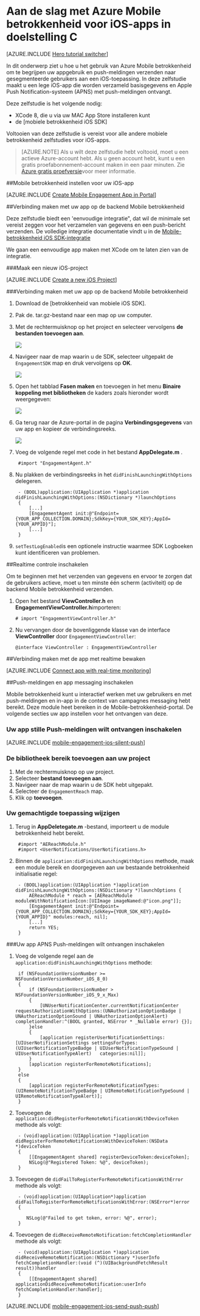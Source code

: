 <properties
    pageTitle="Aan de slag met Azure Mobile betrokkenheid voor iOS in doelstelling C | Microsoft Azure"
    description="Informatie over het gebruiken van Azure Mobile betrokkenheid met analyses en push-meldingen voor iOS-apps."
    services="mobile-engagement"
    documentationCenter="mobile"
    authors="piyushjo"
    manager="erikre"
    editor="" />

<tags
    ms.service="mobile-engagement"
    ms.workload="mobile"
    ms.tgt_pltfrm="mobile-ios"
    ms.devlang="objective-c"
    ms.topic="hero-article"
    ms.date="10/05/2016"
    ms.author="piyushjo" />

# <a name="get-started-with-azure-mobile-engagement-for-ios-apps-in-objective-c"></a>Aan de slag met Azure Mobile betrokkenheid voor iOS-apps in doelstelling C

[AZURE.INCLUDE [Hero tutorial switcher](../../includes/mobile-engagement-hero-tutorial-switcher.md)]

In dit onderwerp ziet u hoe u het gebruik van Azure Mobile betrokkenheid om te begrijpen uw appgebruik en push-meldingen verzenden naar gesegmenteerde gebruikers aan een iOS-toepassing.
In deze zelfstudie maakt u een lege iOS-app die worden verzameld basisgegevens en Apple Push Notification-systeem (APNS) met push-meldingen ontvangt.

Deze zelfstudie is het volgende nodig:

+ XCode 8, die u via uw MAC App Store installeren kunt
+ de [mobiele betrokkenheid iOS SDK]

Voltooien van deze zelfstudie is vereist voor alle andere mobiele betrokkenheid zelfstudies voor iOS-apps.

> [AZURE.NOTE] Als u wilt deze zelfstudie hebt voltooid, moet u een actieve Azure-account hebt. Als u geen account hebt, kunt u een gratis proefabonnement-account maken in een paar minuten. Zie [Azure gratis proefversie](https://azure.microsoft.com/pricing/free-trial/?WT.mc_id=A0E0E5C02&amp;returnurl=http%3A%2F%2Fazure.microsoft.com%2Fen-us%2Fdocumentation%2Farticles%2Fmobile-engagement-ios-get-started)voor meer informatie.

##<a id="setup-azme"></a>Mobile betrokkenheid instellen voor uw iOS-app

[AZURE.INCLUDE [Create Mobile Engagement App in Portal](../../includes/mobile-engagement-create-app-in-portal-new.md)]

##<a id="connecting-app"></a>Verbinding maken met uw app op de backend Mobile betrokkenheid

Deze zelfstudie biedt een 'eenvoudige integratie", dat wil de minimale set vereist zeggen voor het verzamelen van gegevens en een push-bericht verzenden. De volledige integratie documentatie vindt u in de [Mobile-betrokkenheid iOS SDK-integratie](mobile-engagement-ios-sdk-overview.md)

We gaan een eenvoudige app maken met XCode om te laten zien van de integratie.

###<a name="create-a-new-ios-project"></a>Maak een nieuw iOS-project

[AZURE.INCLUDE [Create a new iOS Project](../../includes/mobile-engagement-create-new-ios-app.md)]

###<a name="connect-your-app-to-the-mobile-engagement-backend"></a>Verbinding maken met uw app op de backend Mobile betrokkenheid

1. Download de [betrokkenheid van mobiele iOS SDK].
2. Pak de. tar.gz-bestand naar een map op uw computer.
3. Met de rechtermuisknop op het project en selecteer vervolgens **de bestanden toevoegen aan**.

    ![][1]

4. Navigeer naar de map waarin u de SDK, selecteer uitgepakt de `EngagementSDK` map en druk vervolgens op **OK**.

    ![][2]

5. Open het tabblad **Fasen maken** en toevoegen in het menu **Binaire koppeling met bibliotheken** de kaders zoals hieronder wordt weergegeven:

    ![][3]

6. Ga terug naar de Azure-portal in de pagina **Verbindingsgegevens** van uw app en kopieer de verbindingsreeks.

    ![][4]

7. Voeg de volgende regel met code in het bestand **AppDelegate.m** .

        #import "EngagementAgent.h"

8. Nu plakken de verbindingsreeks in het `didFinishLaunchingWithOptions` delegeren.

        - (BOOL)application:(UIApplication *)application didFinishLaunchingWithOptions:(NSDictionary *)launchOptions
        {
            [...]   
            [EngagementAgent init:@"Endpoint={YOUR_APP_COLLECTION.DOMAIN};SdkKey={YOUR_SDK_KEY};AppId={YOUR_APPID}"];
            [...]
        }

9. `setTestLogEnabled`is een optionele instructie waarmee SDK Logboeken kunt identificeren van problemen. 

##<a id="monitor"></a>Realtime controle inschakelen

Om te beginnen met het verzenden van gegevens en ervoor te zorgen dat de gebruikers actieve, moet u ten minste één scherm (activiteit) op de backend Mobile betrokkenheid verzenden.

1. Open het bestand **ViewController.h** en **EngagementViewController.h**importeren:

    `# import "EngagementViewController.h"`

2. Nu vervangen door de bovenliggende klasse van de interface **ViewController** door `EngagementViewController`:

    `@interface ViewController : EngagementViewController`

##<a id="monitor"></a>Verbinding maken met de app met realtime bewaken

[AZURE.INCLUDE [Connect app with real-time monitoring](../../includes/mobile-engagement-connect-app-with-monitor.md)]

##<a id="integrate-push"></a>Push-meldingen en app messaging inschakelen

Mobile betrokkenheid kunt u interactief werken met uw gebruikers en met push-meldingen en in-app in de context van campagnes messaging hebt bereikt. Deze module heet bereiken in de Mobile-betrokkenheid-portal.
De volgende secties uw app instellen voor het ontvangen van deze.

### <a name="enable-your-app-to-receive-silent-push-notifications"></a>Uw app stille Push-meldingen wilt ontvangen inschakelen

[AZURE.INCLUDE [mobile-engagement-ios-silent-push](../../includes/mobile-engagement-ios-silent-push.md)]  

### <a name="add-the-reach-library-to-your-project"></a>De bibliotheek bereik toevoegen aan uw project

1. Met de rechtermuisknop op uw project.
2. Selecteer **bestand toevoegen aan**.
3. Navigeer naar de map waarin u de SDK hebt uitgepakt.
4. Selecteer de `EngagementReach` map.
5. Klik op **toevoegen**.

### <a name="modify-your-application-delegate"></a>Uw gemachtigde toepassing wijzigen

1. Terug in **AppDeletegate.m** -bestand, importeert u de module betrokkenheid hebt bereikt.

        #import "AEReachModule.h"
        #import <UserNotifications/UserNotifications.h>

2. Binnen de `application:didFinishLaunchingWithOptions` methode, maak een module bereik en doorgegeven aan uw bestaande betrokkenheid initialisatie regel:

        - (BOOL)application:(UIApplication *)application didFinishLaunchingWithOptions:(NSDictionary *)launchOptions {
            AEReachModule * reach = [AEReachModule moduleWithNotificationIcon:[UIImage imageNamed:@"icon.png"]];
            [EngagementAgent init:@"Endpoint={YOUR_APP_COLLECTION.DOMAIN};SdkKey={YOUR_SDK_KEY};AppId={YOUR_APPID}" modules:reach, nil];
            [...]
            return YES;
        }

###<a name="enable-your-app-to-receive-apns-push-notifications"></a>Uw app APNS Push-meldingen wilt ontvangen inschakelen

1. Voeg de volgende regel aan de `application:didFinishLaunchingWithOptions` methode:

        if (NSFoundationVersionNumber >= NSFoundationVersionNumber_iOS_8_0)
        {
            if (NSFoundationVersionNumber > NSFoundationVersionNumber_iOS_9_x_Max)
            {
                [UNUserNotificationCenter.currentNotificationCenter requestAuthorizationWithOptions:(UNAuthorizationOptionBadge | UNAuthorizationOptionSound | UNAuthorizationOptionAlert) completionHandler:^(BOOL granted, NSError * _Nullable error) {}];
            }else
            {
                [application registerUserNotificationSettings:[UIUserNotificationSettings settingsForTypes:(UIUserNotificationTypeBadge | UIUserNotificationTypeSound | UIUserNotificationTypeAlert)   categories:nil]];
            }
            [application registerForRemoteNotifications];
        }
        else
        {
            [application registerForRemoteNotificationTypes:(UIRemoteNotificationTypeBadge | UIRemoteNotificationTypeSound | UIRemoteNotificationTypeAlert)];
        }

2. Toevoegen de `application:didRegisterForRemoteNotificationsWithDeviceToken` methode als volgt:

        - (void)application:(UIApplication *)application didRegisterForRemoteNotificationsWithDeviceToken:(NSData *)deviceToken
        {
            [[EngagementAgent shared] registerDeviceToken:deviceToken];
            NSLog(@"Registered Token: %@", deviceToken);
        }

3. Toevoegen de `didFailToRegisterForRemoteNotificationsWithError` methode als volgt:

        - (void)application:(UIApplication*)application didFailToRegisterForRemoteNotificationsWithError:(NSError*)error
        {
           
           NSLog(@"Failed to get token, error: %@", error);
        }

4. Toevoegen de `didReceiveRemoteNotification:fetchCompletionHandler` methode als volgt:

        - (void)application:(UIApplication *)application didReceiveRemoteNotification:(NSDictionary *)userInfo fetchCompletionHandler:(void (^)(UIBackgroundFetchResult result))handler
        {
            [[EngagementAgent shared] applicationDidReceiveRemoteNotification:userInfo fetchCompletionHandler:handler];
        }

[AZURE.INCLUDE [mobile-engagement-ios-send-push-push](../../includes/mobile-engagement-ios-send-push.md)]

<!-- URLs. -->
[Mobile betrokkenheid iOS SDK]: http://aka.ms/qk2rnj

<!-- Images. -->
[1]: ./media/mobile-engagement-ios-get-started/xcode-add-files.png
[2]: ./media/mobile-engagement-ios-get-started/xcode-select-engagement-sdk.png
[3]: ./media/mobile-engagement-ios-get-started/xcode-build-phases.png
[4]: ./media/mobile-engagement-ios-get-started/app-connection-info-page.png

